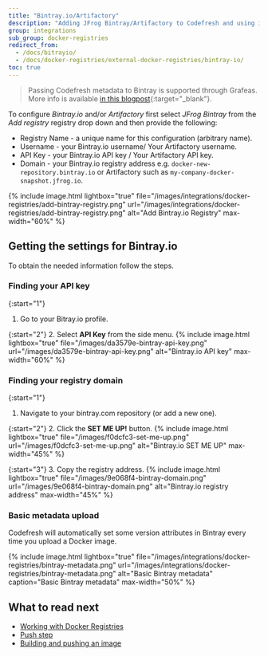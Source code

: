 ```yaml
---
title: "Bintray.io/Artifactory"
description: "Adding JFrog Bintray/Artifactory to Codefresh and using it as a registry."
group: integrations
sub_group: docker-registries
redirect_from:
  - /docs/bitrayio/
  - /docs/docker-registries/external-docker-registries/bintray-io/
toc: true
---
```




>Passing Codefresh metadata to Bintray is supported through Grafeas. More info is available [in this blogpost](https://codefresh.io/blog/write-this-down-grafeas/){:target="_blank"}.


To configure *Bintray.io* and/or *Artifactory* first select *JFrog Bintray* from the *Add registry* registry drop down and then provide the following:

* Registry Name - a unique name for this configuration (arbitrary name).
* Username - your Bintray.io username/ Your Artifactory username.
* API Key - your Bintray.io API key / Your Artifactory API key.
* Domain - your Bintray.io registry address e.g. `docker-new-repository.bintray.io` or Artifactory such as `my-company-docker-snapshot.jfrog.io`.

{% include image.html 
	lightbox="true" 
	file="/images/integrations/docker-registries/add-bintray-registry.png" 
	url="/images/integrations/docker-registries/add-bintray-registry.png" 
	alt="Add Bintray.io Registry" 
	max-width="60%" %}

## Getting the settings for Bintray.io 

To obtain the needed information follow the steps.

### Finding your API key

{:start="1"}
1. Go to your Bitray.io profile.

{:start="2"}
2. Select **API Key** from the side menu.
{% include image.html lightbox="true" file="/images/da3579e-bintray-api-key.png" url="/images/da3579e-bintray-api-key.png" alt="Bintray.io API key" max-width="60%" %}

### Finding your registry domain

{:start="1"}
1. Navigate to your bintray.com repository (or add a new one).

{:start="2"}
2. Click the **SET ME UP!** button.
{% include image.html lightbox="true" file="/images/f0dcfc3-set-me-up.png" url="/images/f0dcfc3-set-me-up.png" alt="Bintray.io SET ME UP" max-width="45%" %}

{:start="3"}
3. Copy the registry address.
{% include image.html lightbox="true" file="/images/9e068f4-bintray-domain.png" url="/images/9e068f4-bintray-domain.png" alt="Bintray.io registry address" max-width="45%" %}

### Basic metadata upload

Codefresh will automatically set some version attributes in Bintray every time you upload a Docker image.

{% 
	include image.html lightbox="true" 
	file="/images/integrations/docker-registries/bintray-metadata.png" 
	url="/images/integrations/docker-registries/bintray-metadata.png" 
	alt="Basic Bintray metadata" 
	caption="Basic Bintray metadata" 
	max-width="50%" 
	%}

## What to read next

* [Working with Docker Registries]({{site.baseurl}}/docs/ci-cd-guides/working-with-docker-registries/)
* [Push step]({{site.baseurl}}/docs/codefresh-yaml/steps/push/)
* [Building and pushing an image]({{site.baseurl}}/docs/yaml-examples/examples/build-and-push-an-image/)